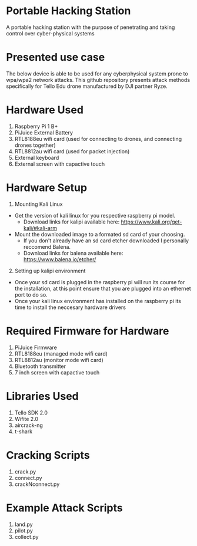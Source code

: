 # Portable Hacking Station
A portable hacking station with the purpose of penetrating and taking control over cyber-physical systems

# Presented use case
The below device is able to be used for any cyberphysical system prone to wpa/wpa2 network attacks. This github repository presents attack methods specifically for Tello Edu drone manufactured by DJI partner Ryze.

# Hardware Used
1) Raspberry Pi 1 B+
2) PiJuice External Battery
3) RTL8188eu wifi card (used for connecting to drones, and connecting drones together)
4) RTL8812au wifi card (used for packet injection)
5) External keyboard
6) External screen with capactive touch

# Hardware Setup
1) Mounting Kali Linux
* Get the version of kali linux for you respective raspberry pi model. 
  * Download links for kalipi available here: https://www.kali.org/get-kali/#kali-arm 
* Mount the downloaded image to a formated sd card of your choosing.
  * If you don't already have an sd card etcher downloaded I personally reccomend Balena.
  * Download links for balena available here: https://www.balena.io/etcher/
2) Setting up kalipi environment 
* Once your sd card is plugged in the raspberry pi will run its course for the installation, at this point ensure that you are plugged into an ethernet port to do so. 
* Once your kali linux environment has installed on the raspberry pi its time to install the neccesary hardware drivers

# Required Firmware for Hardware
1) PiJuice Firmware
2) RTL8188eu (managed mode wifi card)
3) RTL8812au (monitor mode wifi card)
4) Bluetooth transmitter
5) 7 inch screen with capactive touch

# Libraries Used
1) Tello SDK 2.0
2) Wifite 2.0
3) aircrack-ng
4) t-shark

# Cracking Scripts
1) crack.py
2) connect.py
3) crackNconnect.py

# Example Attack Scripts
1) land.py
2) pilot.py
3) collect.py
